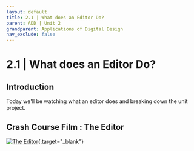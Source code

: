 ```yaml
---
layout: default
title: 2.1 | What does an Editor Do?
parent: ADD | Unit 2
grandparent: Applications of Digital Design
nav_exclude: false
---
```

# 2.1 | What does an Editor Do?

## Introduction
Today we'll be watching what an editor does and breaking down the unit project.

## Crash Course Film : The Editor
[![The Editor](http://img.youtube.com/vi/esa0NeQI8oc/0.jpg)](https://www.youtube.com/watch?v=esa0NeQI8oc "Crash Course: The Editor"){:target="_blank"}
